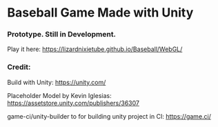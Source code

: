 # Baseball Game Made with Unity

### Prototype. Still in Development.

Play it here: https://lizardnixietube.github.io/Baseball/WebGL/

### Credit:

Build with Unity: https://unity.com/

Placeholder Model by Kevin Iglesias: https://assetstore.unity.com/publishers/36307

game-ci/unity-builder to for building unity project in CI: https://game.ci/

